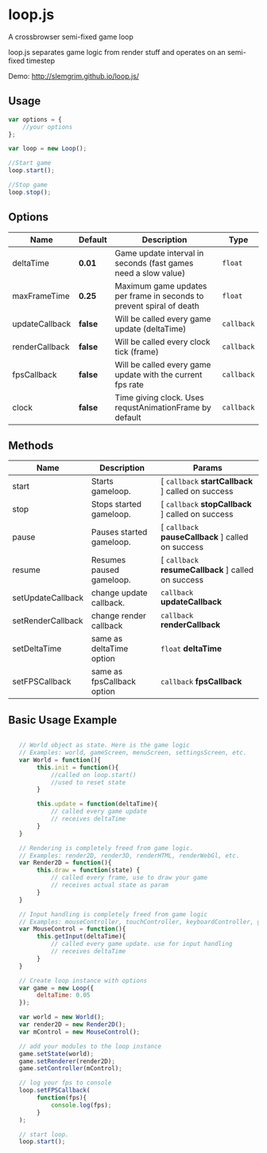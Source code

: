 loop.js
=======

A crossbrowser semi-fixed game loop

loop.js separates game logic from render stuff and operates on an semi-fixed timestep

Demo: http://slemgrim.github.io/loop.js/

Usage
------------------------

```javascript
var options = {
    //your options
};

var loop = new Loop();

//Start game
loop.start();

//Stop game
loop.stop();
```

Options
------------------------

| Name            | Default     | Description                                                          | Type       |
| --------------- | ----------- | -------------------------------------------------------------------- | ---------- |
| deltaTime       | **0.01**    | Game update interval in seconds (fast games need a slow value)       | `float`    |
| maxFrameTime    | **0.25**    | Maximum game updates per frame in seconds to prevent spiral of death | `float`    |
| updateCallback  | **false**   | Will be called every game update (deltaTime)                         | `callback` |
| renderCallback  | **false**   | Will be called every clock tick (frame)                              | `callback` |
| fpsCallback     | **false**   | Will be called every game update with the current fps rate           | `callback` |
| clock           | **false**   | Time giving clock. Uses requstAnimationFrame by default              | `callback` |


Methods
------------------------
| Name              | Description                 | Params                                                    |
| ----------------- | --------------------------- | --------------------------------------------------------- |
| start             | Starts gameloop.            | \[ `callback` **startCallback** \] called on success      |
| stop              | Stops started gameloop.     | \[ `callback` **stopCallback** \] called on success       |
| pause             | Pauses started gameloop.    | \[ `callback` **pauseCallback** \] called on success      |
| resume            | Resumes paused gameloop.    | \[ `callback` **resumeCallback** \] called on success     |
| setUpdateCallback | change update callback.     | `callback` **updateCallback**                             |
| setRenderCallback | change render callback      | `callback` **renderCallback**                             |
| setDeltaTime      | same as deltaTime option    | `float` **deltaTime**                                     |
| setFPSCallback    | same as fpsCallback  option | `callback` **fpsCallback**                                |

Basic Usage Example
------------------------

```javascript

   // World object as state. Here is the game logic
   // Examples: world, gameScreen, menuScreen, settingsScreen, etc.
   var World = function(){
        this.init = function(){
            //called on loop.start()
            //used to reset state
        }

        this.update = function(deltaTime){
            // called every game update
            // receives deltaTime
        }
   }

   // Rendering is completely freed from game logic.
   // Examples: render2D, render3D, renderHTML, renderWebGl, etc.
   var Render2D = function(){
        this.draw = function(state) {
            // called every frame, use to draw your game
            // receives actual state as param
        }
   }

   // Input handling is completely freed from game logic
   // Examples: mouseController, touchController, keyboardController, gamepadController
   var MouseControl = function(){
        this.getInput(deltaTime){
            // called every game update. use for input handling
            // receives deltaTime
        }
   }

   // Create loop instance with options
   var game = new Loop({
        deltaTime: 0.05
   });

   var world = new World();
   var render2D = new Render2D();
   var mControl = new MouseControl();

   // add your modules to the loop instance
   game.setState(world);
   game.setRenderer(render2D);
   game.setController(mControl);

   // log your fps to console
   loop.setFPSCallback(
        function(fps){
            console.log(fps);
        }
   );

   // start loop.
   loop.start();


```


